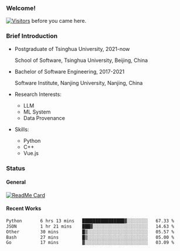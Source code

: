 ### Welcome!

[![Visitors](https://visitor-badge.laobi.icu/badge?page_id=HermitSun.HermitSun)]() before you came here.

### Brief Introduction

- Postgraduate of Tsinghua University, 2021-now
  
  School of Software, Tsinghua University, Beijing, China

- Bachelor of Software Engineering, 2017-2021
  
  Software Institute, Nanjing University, Nanjing, China

- Research Interests:
  - LLM
  - ML System
  - Data Provenance

- Skills:
  - Python
  - C++
  - Vue.js

### Status

#### General

[![ReadMe Card](https://github-readme-stats.hermitsun.vercel.app/api?username=HermitSun&count_private=true&show_icons=true)]()

#### Recent Works

<!--START_SECTION:waka-->

```txt
Python       6 hrs 13 mins   ████████████████▓░░░░░░░░   67.33 %
JSON         1 hr 21 mins    ███▓░░░░░░░░░░░░░░░░░░░░░   14.63 %
Other        30 mins         █▒░░░░░░░░░░░░░░░░░░░░░░░   05.57 %
Bash         27 mins         █▒░░░░░░░░░░░░░░░░░░░░░░░   05.00 %
Go           17 mins         ▓░░░░░░░░░░░░░░░░░░░░░░░░   03.09 %
```

<!--END_SECTION:waka-->
